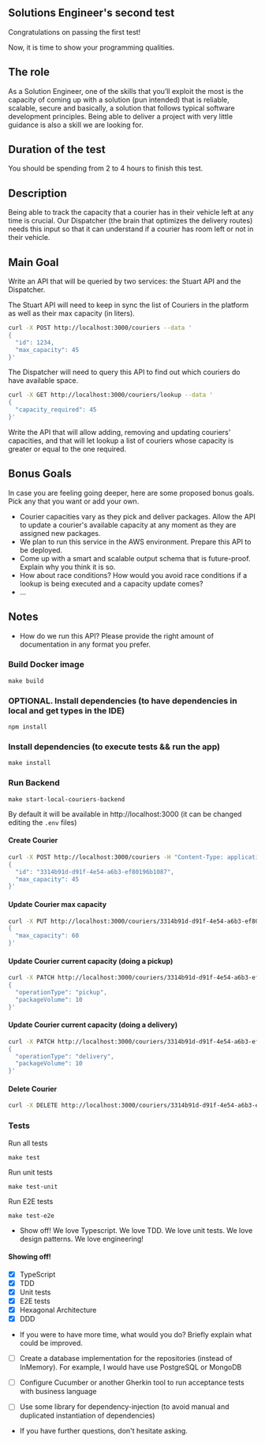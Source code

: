 ## Solutions Engineer's second test
Congratulations on passing the first test!

Now, it is time to show your programming qualities.

## The role

As a Solution Engineer, one of the skills that you’ll exploit the most is the capacity of coming up with a solution (pun intended) that is reliable, scalable, secure and basically, a solution that follows typical software development principles.
Being able to deliver a project with very little guidance is also a skill we are looking for.
## Duration of the test

You should be spending from 2 to 4 hours to finish this test.

## Description
Being able to track the capacity that a courier has in their vehicle left at any time is crucial. Our Dispatcher (the brain that optimizes the delivery routes) needs this input so that it can understand if a courier has room left or not in their vehicle.

## Main Goal

Write an API that will be queried by two services: the Stuart API and the Dispatcher.

The Stuart API will need to keep in sync the list of Couriers in the platform as well as their max capacity (in liters).
```bash
curl -X POST http://localhost:3000/couriers --data '
{
  "id": 1234,
  "max_capacity": 45
}'
```
The Dispatcher will need to query this API to find out which couriers do have available space.
```bash
curl -X GET http://localhost:3000/couriers/lookup --data '
{
  "capacity_required": 45
}'
```
Write the API that will allow adding, removing and updating couriers' capacities, and that will let lookup a list of couriers whose capacity is greater or equal to the one required.

## Bonus Goals

In case you are feeling going deeper, here are some proposed bonus goals. Pick any that you want or add your own.

* Courier capacities vary as they pick and deliver packages. Allow the API to update a courier's available capacity at any moment as they are assigned new packages.
* We plan to run this service in the AWS environment. Prepare this API to be deployed.
* Come up with a smart and scalable output schema that is future-proof. Explain why you think it is so.
* How about race conditions? How would you avoid race conditions if a lookup is being executed and a capacity update comes?
* …

## Notes
* How do we run this API? Please provide the right amount of documentation in any format you prefer.

### Build Docker image
```
make build
```

### OPTIONAL. Install dependencies (to have dependencies in local and get types in the IDE)
```
npm install
```

### Install dependencies (to execute tests && run the app)
```
make install
```


### Run Backend
```
make start-local-couriers-backend
```

By default it will be available in http://localhost:3000 (it can be changed editing the `.env` files)


#### Create Courier
```bash
curl -X POST http://localhost:3000/couriers -H "Content-Type: application/json" --data '
{
  "id": "3314b91d-d91f-4e54-a6b3-ef80196b1087",
  "max_capacity": 45
}'
```

#### Update Courier max capacity
```bash
curl -X PUT http://localhost:3000/couriers/3314b91d-d91f-4e54-a6b3-ef80196b1087 -H "Content-Type: application/json" --data '
{
  "max_capacity": 60
}'
```

#### Update Courier current capacity (doing a pickup)
```bash
curl -X PATCH http://localhost:3000/couriers/3314b91d-d91f-4e54-a6b3-ef80196b1087 -H "Content-Type: application/json" --data '
{
  "operationType": "pickup",
  "packageVolume": 10
}'
```

#### Update Courier current capacity (doing a delivery)
```bash
curl -X PATCH http://localhost:3000/couriers/3314b91d-d91f-4e54-a6b3-ef80196b1087 -H "Content-Type: application/json" --data '
{
  "operationType": "delivery",
  "packageVolume": 10
}'
```



#### Delete Courier
```bash
curl -X DELETE http://localhost:3000/couriers/3314b91d-d91f-4e54-a6b3-ef80196b1087 -H "Content-Type: application/json"
```

### Tests

Run all tests
```
make test
```

Run unit tests
```
make test-unit
```

Run E2E tests
```
make test-e2e
```


* Show off! We love Typescript. We love TDD. We love unit tests. We love design patterns. We love engineering!

#### Showing off!

- [x] TypeScript
- [x] TDD
- [x] Unit tests
- [x] E2E tests
- [x] Hexagonal Architecture
- [x] DDD

* If you were to have more time, what would you do? Briefly explain what could be improved.

- [ ] Create a database implementation for the repositories (instead of InMemory). For example, I would have use PostgreSQL or MongoDB
- [ ] Configure Cucumber or another Gherkin tool to run acceptance tests with business language
- [ ] Use some library for dependency-injection (to avoid manual and duplicated instantiation of dependencies)


* If you have further questions, don't hesitate asking.